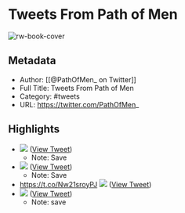 # Tweets From Path of Men

![rw-book-cover](https://pbs.twimg.com/profile_images/1814502901534150656/JLNpoz0c.jpg)

## Metadata
- Author: [[@PathOfMen_ on Twitter]]
- Full Title: Tweets From Path of Men
- Category: #tweets
- URL: https://twitter.com/PathOfMen_

## Highlights
- ![](https://pbs.twimg.com/media/GoGffnYWgAA-FUP.jpg) ([View Tweet](https://twitter.com/PathOfMen_/status/1910158291910717697))
    - Note: Save
- ![](https://pbs.twimg.com/media/Gll5OjMacAA2iLD.png) ([View Tweet](https://twitter.com/PathOfMen_/status/1898773272877220188))
    - Note: Save
- https://t.co/Nw21sroyPJ
  ![](https://pbs.twimg.com/media/GoeaTwdXAAAElbx.jpg) ([View Tweet](https://twitter.com/PathOfMen_/status/1911789037158904049))
- ![](https://pbs.twimg.com/media/GoeaTwdXAAAElbx.jpg) ([View Tweet](https://twitter.com/PathOfMen_/status/1911789037158904049))
    - Note: save

